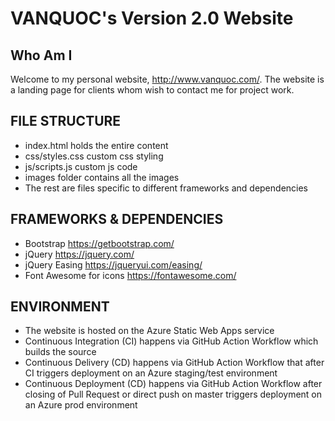 # VANQUOC's Version 2.0 Website

## Who Am I
Welcome to my personal website, http://www.vanquoc.com/. The website is a landing page for clients whom wish to contact me for project work.

## FILE STRUCTURE
- index.html holds the entire content
- css/styles.css custom css styling
- js/scripts.js custom js code
- images folder contains all the images
- The rest are files specific to different frameworks and dependencies

## FRAMEWORKS & DEPENDENCIES
- Bootstrap https://getbootstrap.com/
- jQuery https://jquery.com/ 
- jQuery Easing https://jqueryui.com/easing/
- Font Awesome for icons https://fontawesome.com/

## ENVIRONMENT
- The website is hosted on the Azure Static Web Apps service
- Continuous Integration (CI) happens via GitHub Action Workflow which builds the source
- Continuous Delivery (CD) happens via GitHub Action Workflow that after CI triggers deployment on an Azure staging/test environment
- Continuous Deployment (CD) happens via GitHub Action Workflow after closing of Pull Request or direct push on master triggers deployment on an Azure prod environment

